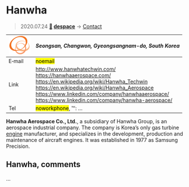 # Hanwha
> 2020.07.24 **[🚀](../index/index.md) [despace](index.md)** → [Contact](contact.md)

|[![](f/contact/h/hanwha_logo1_thumb.png)](f/contact/h/hanwha_logo1.png)|*Seongsan, Changwon, Gyeongsangnam-do, South Korea*|
|:--|:--|
|E‑mail|<mark>noemail</mark>|
|Link|<http://www.hanwhatechwin.com/><br> <https://hanwhaaerospace.com/><br> <https://en.wikipedia.org/wiki/Hanwha_Techwin><br> <https://en.wikipedia.org/wiki/Hanwha_Aerospace><br> <https://www.linkedin.com/company/hanwhaaerospace/><br> <https://www.linkedin.com/company/hanwha-aerospace/>|
|Tel|<mark>noworkphone</mark>, ℻: …|

**Hanwha Aerospace Co., Ltd.**, a subsidiary of Hanwha Group, is an aerospace industrial company. The company is Korea’s only gas turbine [engine](ps.md) manufacturer, and specializes in the development, production and maintenance of aircraft engines. It was established in 1977 as Samsung Precision.

<p style="page-break-after:always"> </p>

## Hanwha, comments

…

